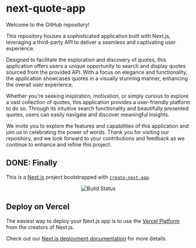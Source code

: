 # next-quote-app


Welcome to the GitHub repository!

This repository houses a sophisticated application built with Next.js, leveraging a third-party API to deliver a seamless and captivating user experience. 

Designed to facilitate the exploration and discovery of quotes, this application offers users a unique opportunity to search and display quotes sourced from the provided API. With a focus on elegance and functionality, the application showcases quotes in a visually stunning manner, enhancing the overall user experience.

Whether you're seeking inspiration, motivation, or simply curious to explore a vast collection of quotes, this application provides a user-friendly platform to do so. Through its intuitive search functionality and beautifully presented quotes, users can easily navigate and discover meaningful insights.

We invite you to explore the features and capabilities of this application and join us in celebrating the power of words. Thank you for visiting our repository, and we look forward to your contributions and feedback as we continue to enhance and refine this project.

## DONE: Finally

This is a [Next.js](https://nextjs.org/) project bootstrapped with [`create-next-app`](https://github.com/vercel/next.js/tree/canary/packages/create-next-app).

<p align="center">
<img src="https://img.shields.io/circleci/project/github/vuejs/vue/dev.svg?sanitize=true" alt="Build Status" />
</p>

## Deploy on Vercel

The easiest way to deploy your Next.js app is to use the [Vercel Platform](https://vercel.com/new?utm_medium=default-template&filter=next.js&utm_source=create-next-app&utm_campaign=create-next-app-readme) from the creators of Next.js.

Check out our [Next.js deployment documentation](https://nextjs.org/docs/deployment) for more details.
